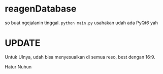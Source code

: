 # reagenDatabase
so buat ngejalanin tinggal. 
`python main.py`
usahakan udah ada PyQt6 yah

# UPDATE
Untuk UInya, udah bisa menyesuaikan di semua reso, best dengan 16:9.

Hatur Nuhun
